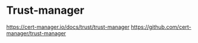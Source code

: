 # Trust-manager

https://cert-manager.io/docs/trust/trust-manager
https://github.com/cert-manager/trust-manager

